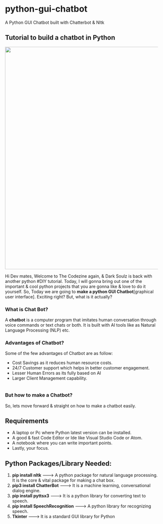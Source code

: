 # python-gui-chatbot
A Python GUI Chatbot built with Chatterbot &amp; Nltk
<!-- wp:heading -->
<h2>Tutorial to build a chatbot in Python</h2>
<!-- /wp:heading -->
<a href="https://thecodezine.com/how-to-build-a-chatbot-in-python/how-to-make/#main" rel="attachment wp-att-1025"><img src="https://thecodezine.com/wp-content/uploads/2020/07/HOW-TO-MAKE.gif" alt="" width="872" height="732" class="alignnone size-full wp-image-1025" /></a>

<!-- wp:paragraph -->
<p>Hi Dev mates, Welcome to The Codezine again, &amp; Dark Soulz is back with another python #DIY tutorial. Today, I will gonna bring out one of the important &amp; cool python projects that you are gonna like &amp; love to do it yourself. So, Today we are going to <strong>make a python GUI Chatbot</strong>[graphical user interface]. Exciting right? But, what is it actually?</p>
<!-- /wp:paragraph -->

<!-- wp:heading {"level":3} -->
<h3>What is Chat Bot?</h3>
<!-- /wp:heading -->

<!-- wp:paragraph -->
<p>A&nbsp;<strong>chatbot</strong>&nbsp;is a computer program that imitates human conversation through voice commands or text chats or both.&nbsp;It is built with AI tools like as Natural Language Processing (NLP) etc.</p>
<!-- /wp:paragraph -->

<!-- wp:heading {"level":3} -->
<h3>Advantages of Chatbot?</h3>
<!-- /wp:heading -->

<!-- wp:paragraph -->
<p>Some of the few advantages of Chatbot are as follow:</p>
<!-- /wp:paragraph -->

<!-- wp:list -->
<ul><li>Cost Savings as it reduces human resource costs.</li><li>24/7 Customer support which helps in better customer engagement.</li><li>Lesser Human Errors as its fully based on AI</li><li>Larger Client Management capability.</li></ul>
<!-- /wp:list -->

<!-- wp:image {"id":1024,"sizeSlug":"large","className":"is-style-default"} -->
<figure class="wp-block-image size-large is-style-default"><img src="https://thecodezine.com/wp-content/uploads/2020/07/chatbot.png" alt="" class="wp-image-1024"/></figure>
<!-- /wp:image -->

<!-- wp:heading {"level":3} -->
<h3>But how to make a Chatbot?</h3>
<!-- /wp:heading -->

<!-- wp:paragraph -->
<p>So, lets move forward &amp; straight on how to make a chatbot easily. </p>
<!-- /wp:paragraph -->

<!-- wp:heading -->
<h2>Requirements</h2>
<!-- /wp:heading -->

<!-- wp:list -->
<ul><li>A laptop or Pc where  Python latest version can be installed.</li><li>A good &amp; fast Code Editor or Ide like Visual Studio Code or Atom.</li><li>A notebook where you can write important points.</li><li>Lastly, your focus.</li></ul>
<!-- /wp:list -->

<!-- wp:heading -->
<h2>Python Packages/Library Needed:</h2>
<!-- /wp:heading -->

<!-- wp:list {"ordered":true} -->
<ol><li><strong>pip install nltk</strong> ---&gt; A python package for natural language processing. It is the core &amp; vital package for making a chat box.</li><li><strong>pip3 install ChatterBot</strong> ---&gt; It is a machine learning, conversational dialog engine.</li><li><strong>pip install pyttsx3</strong> ---&gt; It is a python library for converting text to speech.</li><li><strong>pip install SpeechRecognition</strong> ---&gt; A python library for recognizing speech.</li><li><strong>Tkinter </strong>---&gt; It is a standard GUI library for Python</li></ol>
<!-- /wp:list -->

